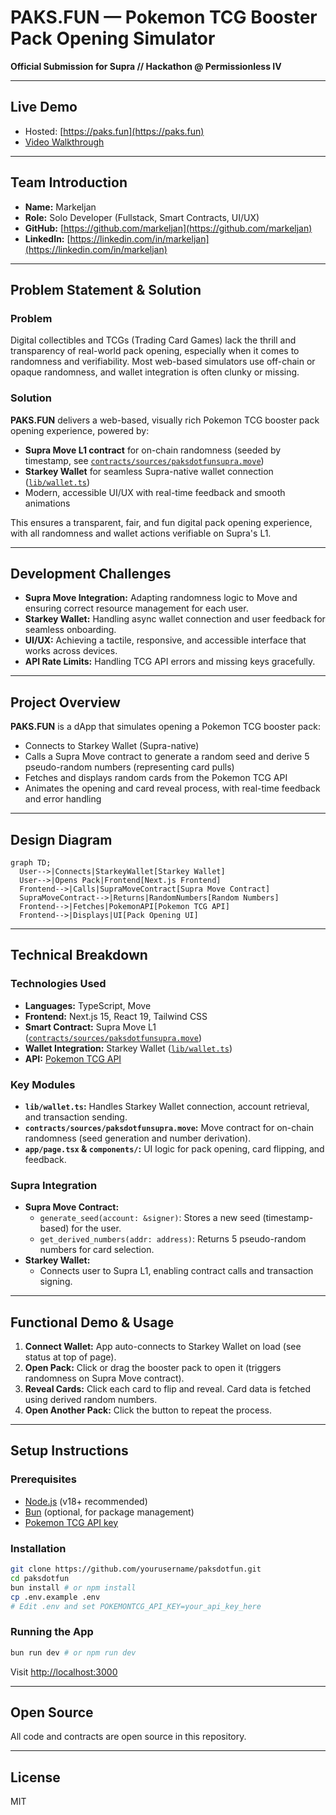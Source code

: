 # PAKS.FUN — Pokemon TCG Booster Pack Opening Simulator

**Official Submission for Supra // Hackathon @ Permissionless IV**

---

## Live Demo

- Hosted: [https://paks.fun](https://paks.fun)
- [Video Walkthrough](#) <!-- TODO: Add YouTube/Loom link here before final submission -->

---

## Team Introduction

- **Name:** Markeljan
- **Role:** Solo Developer (Fullstack, Smart Contracts, UI/UX)
- **GitHub:** [https://github.com/markeljan](https://github.com/markeljan)
- **LinkedIn:** [https://linkedin.com/in/markeljan](https://linkedin.com/in/markeljan)

---

## Problem Statement & Solution

### Problem

Digital collectibles and TCGs (Trading Card Games) lack the thrill and transparency of real-world pack opening, especially when it comes to randomness and verifiability. Most web-based simulators use off-chain or opaque randomness, and wallet integration is often clunky or missing.

### Solution

**PAKS.FUN** delivers a web-based, visually rich Pokemon TCG booster pack opening experience, powered by:
- **Supra Move L1 contract** for on-chain randomness (seeded by timestamp, see [`contracts/sources/paksdotfunsupra.move`](contracts/sources/paksdotfunsupra.move))
- **Starkey Wallet** for seamless Supra-native wallet connection ([`lib/wallet.ts`](lib/wallet.ts))
- Modern, accessible UI/UX with real-time feedback and smooth animations

This ensures a transparent, fair, and fun digital pack opening experience, with all randomness and wallet actions verifiable on Supra's L1.

---

## Development Challenges

- **Supra Move Integration:** Adapting randomness logic to Move and ensuring correct resource management for each user.
- **Starkey Wallet:** Handling async wallet connection and user feedback for seamless onboarding.
- **UI/UX:** Achieving a tactile, responsive, and accessible interface that works across devices.
- **API Rate Limits:** Handling TCG API errors and missing keys gracefully.

---

## Project Overview

**PAKS.FUN** is a dApp that simulates opening a Pokemon TCG booster pack:
- Connects to Starkey Wallet (Supra-native)
- Calls a Supra Move contract to generate a random seed and derive 5 pseudo-random numbers (representing card pulls)
- Fetches and displays random cards from the Pokemon TCG API
- Animates the opening and card reveal process, with real-time feedback and error handling

---

## Design Diagram

```mermaid
graph TD;
  User-->|Connects|StarkeyWallet[Starkey Wallet]
  User-->|Opens Pack|Frontend[Next.js Frontend]
  Frontend-->|Calls|SupraMoveContract[Supra Move Contract]
  SupraMoveContract-->|Returns|RandomNumbers[Random Numbers]
  Frontend-->|Fetches|PokemonAPI[Pokemon TCG API]
  Frontend-->|Displays|UI[Pack Opening UI]
```

---

## Technical Breakdown

### Technologies Used
- **Languages:** TypeScript, Move
- **Frontend:** Next.js 15, React 19, Tailwind CSS
- **Smart Contract:** Supra Move L1 ([`contracts/sources/paksdotfunsupra.move`](contracts/sources/paksdotfunsupra.move))
- **Wallet Integration:** Starkey Wallet ([`lib/wallet.ts`](lib/wallet.ts))
- **API:** [Pokemon TCG API](https://dev.pokemontcg.io/)

### Key Modules
- **`lib/wallet.ts`:** Handles Starkey Wallet connection, account retrieval, and transaction sending.
- **`contracts/sources/paksdotfunsupra.move`:** Move contract for on-chain randomness (seed generation and number derivation).
- **`app/page.tsx` & `components/`:** UI logic for pack opening, card flipping, and feedback.

### Supra Integration
- **Supra Move Contract:**
  - `generate_seed(account: &signer)`: Stores a new seed (timestamp-based) for the user.
  - `get_derived_numbers(addr: address)`: Returns 5 pseudo-random numbers for card selection.
- **Starkey Wallet:**
  - Connects user to Supra L1, enabling contract calls and transaction signing.

---

## Functional Demo & Usage

1. **Connect Wallet:** App auto-connects to Starkey Wallet on load (see status at top of page).
2. **Open Pack:** Click or drag the booster pack to open it (triggers randomness on Supra Move contract).
3. **Reveal Cards:** Click each card to flip and reveal. Card data is fetched using derived random numbers.
4. **Open Another Pack:** Click the button to repeat the process.

---

## Setup Instructions

### Prerequisites
- [Node.js](https://nodejs.org/) (v18+ recommended)
- [Bun](https://bun.sh/) (optional, for package management)
- [Pokemon TCG API key](https://dev.pokemontcg.io/)

### Installation

```bash
git clone https://github.com/yourusername/paksdotfun.git
cd paksdotfun
bun install # or npm install
cp .env.example .env
# Edit .env and set POKEMONTCG_API_KEY=your_api_key_here
```

### Running the App

```bash
bun run dev # or npm run dev
```
Visit [http://localhost:3000](http://localhost:3000)

---

## Open Source

All code and contracts are open source in this repository.

---

## License

MIT

